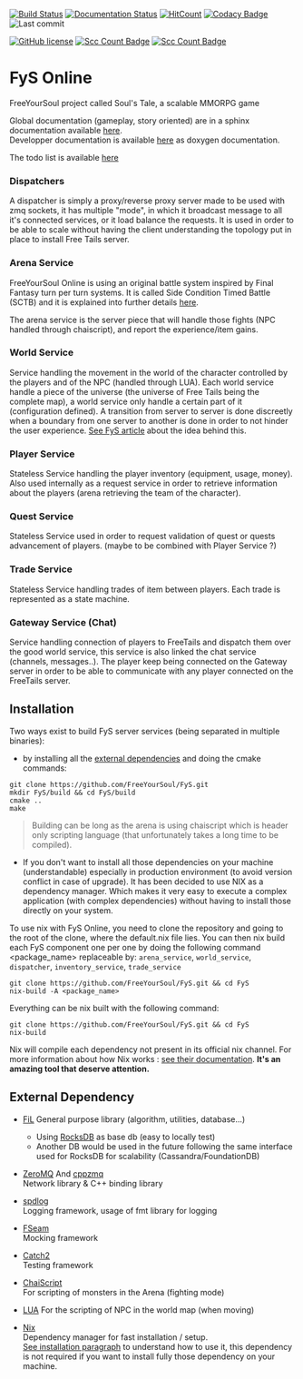 [![Build Status](https://travis-ci.com/FreeYourSoul/FyS.svg?branch=master)](https://travis-ci.com/FreeYourSoul/FyS)
[![Documentation Status](https://readthedocs.org/projects/fys/badge/?version=latest)](https://fys.readthedocs.io/en/latest/?badge=latest)
[![HitCount](http://hits.dwyl.io/FreeYourSoul/FyS.svg)](http://hits.dwyl.io/FreeYourSoul/FyS)
[![Codacy Badge](https://app.codacy.com/project/badge/Grade/2c227695c9824450a0b9bae3c6b881e0)](https://www.codacy.com/manual/FreeYourSoul/FyS?utm_source=github.com&utm_medium=referral&utm_content=FreeYourSoul/FyS&utm_campaign=Badge_Grade)
![Last commit](https://img.shields.io/github/last-commit/FreeYourSoul/FyS.svg)

[![GitHub license](https://img.shields.io/badge/license-MIT-blue.svg)](https://raw.githubusercontent.com/FreeYourSoul/FyS/master/LICENSE)
[![Scc Count Badge](https://sloc.xyz/github/FreeYourSoul/FyS/)](https://github.com/FreeYourSoul/FyS/)
[![Scc Count Badge](https://sloc.xyz/github/FreeYourSoul/FyS/?category=code)](https://github.com/FreeYourSoul/FyS/)

# FyS Online

FreeYourSoul project called Soul's Tale, a scalable MMORPG game

Global documentation (gameplay, story oriented) are in a sphinx documentation available [here](https://readthedocs.org/projects/fys/badge/?version=latest).  
Developper documentation is available [here](https://codedocs.xyz/FreeYourSoul/FyS/) as doxygen documentation.

The todo list is available [here](https://trello.com/b/lMR8LAve/fysgithubtodo)

### Dispatchers

A dispatcher is simply a proxy/reverse proxy server made to be used with zmq sockets, it has multiple "mode", in which it broadcast message to all it's connected services, or it load balance the requests.
It is used in order to be able to scale without having the client understanding the topology put in place to install Free Tails server.

### Arena Service

FreeYourSoul Online is using an original battle system inspired by Final Fantasy turn per turn systems. It is called Side Condition Timed Battle (SCTB) and it is explained into further details [here](docs/services/Arena_BattleSystem.md#arena).

The arena service is the server piece that will handle those fights (NPC handled through chaiscript), and report the experience/item gains.

### World Service

Service handling the movement in the world of the character controlled by the players and of the NPC (handled through LUA).
Each world service handle a piece of the universe (the universe of Free Tails being the complete map), a world service only handle a certain part of it (configuration defined). A transition from server to server is done discreetly when a boundary from one server to another is done in order to not hinder the user experience.
[See FyS article](https://freeyoursoul.online/fys3-the-first-architecture-part-2/) about the idea behind this. 

### Player Service

Stateless Service handling the player inventory (equipment, usage, money). Also used internally as a request service in order to retrieve information about the players (arena retrieving the team of the character).

### Quest Service

Stateless Service used in order to request validation of quest or quests advancement of players. (maybe to be combined with Player Service ?)

### Trade Service

Stateless Service handling trades of item between players. Each trade is represented as a state machine.

### Gateway Service (Chat)

Service handling connection of players to FreeTails and dispatch them over the good world service, this service is also linked the chat service (channels, messages..). The player keep being connected on the Gateway server in order to be able to communicate with any player connected on the FreeTails server.

## Installation

Two ways exist to build FyS server services (being separated in multiple binaries):

- by installing all the [external dependencies](README.md#external-dependency) and doing the cmake commands: 

```shell script
git clone https://github.com/FreeYourSoul/FyS.git
mkdir FyS/build && cd FyS/build
cmake ..
make
```

> Building can be long as the arena is using chaiscript which is header only scripting language (that unfortunately takes a long time to be compiled).

- If you don't want to install all those dependencies on your machine (understandable) especially in production environment (to avoid version conflict in case of upgrade). It has been decided to use NIX as a dependency manager. Which makes it very easy to execute a complex application (with complex dependencies) without having to install those directly on your system.

To use nix with FyS Online, you need to clone the repository and going to the root of the clone, where the default.nix file lies. You can then nix build each FyS component one per one by doing the following command <package_name> replaceable by: `arena_service`, `world_service`, `dispatcher`, `inventory_service`, `trade_service`
```shell script
git clone https://github.com/FreeYourSoul/FyS.git && cd FyS
nix-build -A <package_name>
```
Everything can be nix built with the following command:
```shell script
git clone https://github.com/FreeYourSoul/FyS.git && cd FyS
nix-build
```

Nix will compile each dependency not present in its official nix channel. For more information about how Nix works : [see their documentation](https://nixos.org/learn.html).
__It's an amazing tool that deserve attention.__

## External Dependency

-   [FiL](https://github.com/FreeYourSoul/FiL)
      General purpose library (algorithm, utilities, database...)
    -   Using [RocksDB](https://github.com/facebook/rocksdb) as base db (easy to locally test)
    -   Another DB would be used in the future following the same interface used for RocksDB for scalability (Cassandra/FoundationDB)

-   [ZeroMQ](https://github.com/zeromq/libzmq) And [cppzmq](https://github.com/zeromq/cppzmq)  
      Network library & C++ binding library

-   [spdlog](https://github.com/gabime/spdlog)  
      Logging framework, usage of fmt library for logging
      
-   [FSeam](https://github.com/FreeYourSoul/FSeam)  
      Mocking framework
      
-   [Catch2](https://github.com/catchorg/Catch2)  
      Testing framework

-   [ChaiScript](https://github.com/ChaiScript/ChaiScript)  
      For scripting of monsters in the Arena (fighting mode)

-   [LUA](https://github.com/lua/lua)
      For the scripting of NPC in the world map (when moving)
      
-   [Nix](https://nixos.org/learn.html)  
     Dependency manager for fast installation / setup.  
     [See installation paragraph](README.md#installation) to understand how to use it, this dependency is not required if you want to install fully those dependency on your machine.
